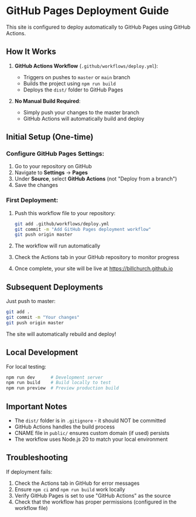# GitHub Pages Deployment Guide

This site is configured to deploy automatically to GitHub Pages using GitHub Actions.

## How It Works

1. **GitHub Actions Workflow** (`.github/workflows/deploy.yml`):
   - Triggers on pushes to `master` or `main` branch
   - Builds the project using `npm run build`
   - Deploys the `dist/` folder to GitHub Pages

2. **No Manual Build Required**:
   - Simply push your changes to the master branch
   - GitHub Actions will automatically build and deploy

## Initial Setup (One-time)

### Configure GitHub Pages Settings:

1. Go to your repository on GitHub
2. Navigate to **Settings** → **Pages**
3. Under **Source**, select **GitHub Actions** (not "Deploy from a branch")
4. Save the changes

### First Deployment:

1. Push this workflow file to your repository:
   ```bash
   git add .github/workflows/deploy.yml
   git commit -m "Add GitHub Pages deployment workflow"
   git push origin master
   ```

2. The workflow will run automatically
3. Check the Actions tab in your GitHub repository to monitor progress
4. Once complete, your site will be live at https://billchurch.github.io

## Subsequent Deployments

Just push to master:
```bash
git add .
git commit -m "Your changes"
git push origin master
```

The site will automatically rebuild and deploy!

## Local Development

For local testing:
```bash
npm run dev      # Development server
npm run build    # Build locally to test
npm run preview  # Preview production build
```

## Important Notes

- The `dist/` folder is in `.gitignore` - it should NOT be committed
- GitHub Actions handles the build process
- CNAME file in `public/` ensures custom domain (if used) persists
- The workflow uses Node.js 20 to match your local environment

## Troubleshooting

If deployment fails:
1. Check the Actions tab in GitHub for error messages
2. Ensure `npm ci` and `npm run build` work locally
3. Verify GitHub Pages is set to use "GitHub Actions" as the source
4. Check that the workflow has proper permissions (configured in the workflow file)